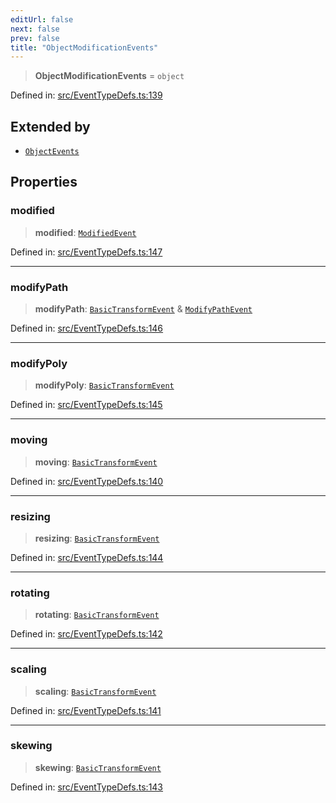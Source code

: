 ```yaml
---
editUrl: false
next: false
prev: false
title: "ObjectModificationEvents"
---
```


> **ObjectModificationEvents** = `object`

Defined in: [src/EventTypeDefs.ts:139](https://github.com/fabricjs/fabric.js/blob/9a792f4b7b8031f02ec7ea4ce8c99f810e45cfec/src/EventTypeDefs.ts#L139)

## Extended by

- [`ObjectEvents`](/api/interfaces/objectevents/)

## Properties

### modified

> **modified**: [`ModifiedEvent`](/api/interfaces/modifiedevent/)

Defined in: [src/EventTypeDefs.ts:147](https://github.com/fabricjs/fabric.js/blob/9a792f4b7b8031f02ec7ea4ce8c99f810e45cfec/src/EventTypeDefs.ts#L147)

***

### modifyPath

> **modifyPath**: [`BasicTransformEvent`](/api/interfaces/basictransformevent/) & [`ModifyPathEvent`](/api/interfaces/modifypathevent/)

Defined in: [src/EventTypeDefs.ts:146](https://github.com/fabricjs/fabric.js/blob/9a792f4b7b8031f02ec7ea4ce8c99f810e45cfec/src/EventTypeDefs.ts#L146)

***

### modifyPoly

> **modifyPoly**: [`BasicTransformEvent`](/api/interfaces/basictransformevent/)

Defined in: [src/EventTypeDefs.ts:145](https://github.com/fabricjs/fabric.js/blob/9a792f4b7b8031f02ec7ea4ce8c99f810e45cfec/src/EventTypeDefs.ts#L145)

***

### moving

> **moving**: [`BasicTransformEvent`](/api/interfaces/basictransformevent/)

Defined in: [src/EventTypeDefs.ts:140](https://github.com/fabricjs/fabric.js/blob/9a792f4b7b8031f02ec7ea4ce8c99f810e45cfec/src/EventTypeDefs.ts#L140)

***

### resizing

> **resizing**: [`BasicTransformEvent`](/api/interfaces/basictransformevent/)

Defined in: [src/EventTypeDefs.ts:144](https://github.com/fabricjs/fabric.js/blob/9a792f4b7b8031f02ec7ea4ce8c99f810e45cfec/src/EventTypeDefs.ts#L144)

***

### rotating

> **rotating**: [`BasicTransformEvent`](/api/interfaces/basictransformevent/)

Defined in: [src/EventTypeDefs.ts:142](https://github.com/fabricjs/fabric.js/blob/9a792f4b7b8031f02ec7ea4ce8c99f810e45cfec/src/EventTypeDefs.ts#L142)

***

### scaling

> **scaling**: [`BasicTransformEvent`](/api/interfaces/basictransformevent/)

Defined in: [src/EventTypeDefs.ts:141](https://github.com/fabricjs/fabric.js/blob/9a792f4b7b8031f02ec7ea4ce8c99f810e45cfec/src/EventTypeDefs.ts#L141)

***

### skewing

> **skewing**: [`BasicTransformEvent`](/api/interfaces/basictransformevent/)

Defined in: [src/EventTypeDefs.ts:143](https://github.com/fabricjs/fabric.js/blob/9a792f4b7b8031f02ec7ea4ce8c99f810e45cfec/src/EventTypeDefs.ts#L143)
